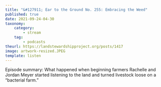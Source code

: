 ```yaml
---
title: "&#127911; Ear to the Ground No. 255: Embracing the Weed"
published: true
date: 2021-09-24-04-30
taxonomy:
    category:
        - stream
    tag:
        - podcasts
theurl: https://landstewardshipproject.org/posts/1417
image: artwork-resized.JPEG
template: listen
---
```


Episode summary: What happened when beginning farmers Rachelle and Jordan Meyer started listening to the land and turned livestock loose on a &ldquo;bacterial farm.&rdquo;
